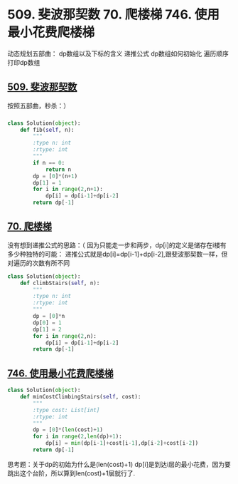 #  509. 斐波那契数  70. 爬楼梯 746. 使用最小花费爬楼梯 
动态规划五部曲：
dp数组以及下标的含义
递推公式
dp数组如何初始化
遍历顺序
打印dp数组

## [509. 斐波那契数](https://leetcode.cn/problems/fibonacci-number/description/)
按照五部曲，秒杀：）
###
```python
class Solution(object):
    def fib(self, n):
        """
        :type n: int
        :rtype: int
        """
        if n == 0:
            return n
        dp = [0]*(n+1)
        dp[1] = 1
        for i in range(2,n+1):
            dp[i] = dp[i-1]+dp[i-2]
        return dp[-1]
```

## [70. 爬楼梯](https://leetcode.cn/problems/climbing-stairs/)
没有想到递推公式的思路：（
因为只能走一步和两步，dp[i]的定义是储存在i楼有多少种独特的可能：
递推公式就是dp[i]=dp[i-1]+dp[i-2],跟斐波那契数一样，但对遍历的次数有所不同
```python
class Solution(object):
    def climbStairs(self, n):
        """
        :type n: int
        :rtype: int
        """
        dp = [0]*n
        dp[0] = 1
        dp[1] = 2
        for i in range(2,n):
            dp[i] = dp[i-1]+dp[i-2]
        return dp[-1]
```

## [746. 使用最小花费爬楼梯](https://leetcode.cn/problems/min-cost-climbing-stairs/)
```python
class Solution(object):
    def minCostClimbingStairs(self, cost):
        """
        :type cost: List[int]
        :rtype: int
        """
        dp = [0]*(len(cost)+1)
        for i in range(2,len(dp)+1):
            dp[i] = min(dp[i-1]+cost[i-1],dp[i-2]+cost[i-2])
        return dp[-1]
```

思考题：关于dp的初始为什么是(len(cost)+1)
dp[i]是到达i层的最小花费，因为要跳出这个台阶，所以算到len(cost)+1层就行了.